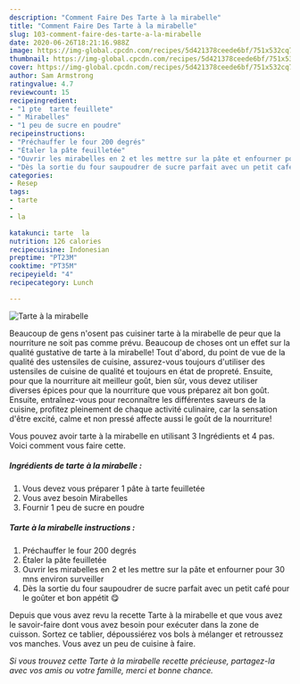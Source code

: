 ```yaml
---
description: "Comment Faire Des Tarte à la mirabelle"
title: "Comment Faire Des Tarte à la mirabelle"
slug: 103-comment-faire-des-tarte-a-la-mirabelle
date: 2020-06-26T18:21:16.988Z
image: https://img-global.cpcdn.com/recipes/5d421378ceede6bf/751x532cq70/tarte-a-la-mirabelle-photo-principale-de-la-recette.jpg
thumbnail: https://img-global.cpcdn.com/recipes/5d421378ceede6bf/751x532cq70/tarte-a-la-mirabelle-photo-principale-de-la-recette.jpg
cover: https://img-global.cpcdn.com/recipes/5d421378ceede6bf/751x532cq70/tarte-a-la-mirabelle-photo-principale-de-la-recette.jpg
author: Sam Armstrong
ratingvalue: 4.7
reviewcount: 15
recipeingredient:
- "1 pte  tarte feuillete"
- " Mirabelles"
- "1 peu de sucre en poudre"
recipeinstructions:
- "Préchauffer le four 200 degrés"
- "Étaler la pâte feuilletée"
- "Ouvrir les mirabelles en 2 et les mettre sur la pâte et enfourner pour 30 mns environ surveiller"
- "Dès la sortie du four saupoudrer de sucre parfait avec un petit café pour le goûter et bon appétit 😋"
categories:
- Resep
tags:
- tarte
- 
- la

katakunci: tarte  la 
nutrition: 126 calories
recipecuisine: Indonesian
preptime: "PT23M"
cooktime: "PT35M"
recipeyield: "4"
recipecategory: Lunch

---
```



![Tarte à la mirabelle](https://img-global.cpcdn.com/recipes/5d421378ceede6bf/751x532cq70/tarte-a-la-mirabelle-photo-principale-de-la-recette.jpg)

Beaucoup de gens n'osent pas cuisiner tarte à la mirabelle de peur que la nourriture ne soit pas comme prévu. Beaucoup de choses ont un effet sur la qualité gustative de tarte à la mirabelle! Tout d'abord, du point de vue de la qualité des ustensiles de cuisine, assurez-vous toujours d'utiliser des ustensiles de cuisine de qualité et toujours en état de propreté. Ensuite, pour que la nourriture ait meilleur goût, bien sûr, vous devez utiliser diverses épices pour que la nourriture que vous préparez ait bon goût. Ensuite, entraînez-vous pour reconnaître les différentes saveurs de la cuisine, profitez pleinement de chaque activité culinaire, car la sensation d'être excité, calme et non pressé affecte aussi le goût de la nourriture!

<!--inarticleads1-->

Vous pouvez avoir tarte à la mirabelle en utilisant 3 Ingrédients et 4 pas. Voici comment vous faire cette.

##### Ingrédients de tarte à la mirabelle :

1. Vous devez vous préparer 1 pâte à tarte feuilletée
1. Vous avez besoin  Mirabelles
1. Fournir 1 peu de sucre en poudre




<!--inarticleads2-->

##### Tarte à la mirabelle instructions :

1. Préchauffer le four 200 degrés
1. Étaler la pâte feuilletée
1. Ouvrir les mirabelles en 2 et les mettre sur la pâte et enfourner pour 30 mns environ surveiller
1. Dès la sortie du four saupoudrer de sucre parfait avec un petit café pour le goûter et bon appétit 😋




<!--inarticleads1-->

<p>
Depuis que vous avez revu la recette Tarte à la mirabelle et que vous avez le savoir-faire dont vous avez besoin pour exécuter dans la zone de cuisson. Sortez ce tablier, dépoussiérez vos bols à mélanger et retroussez vos manches. Vous avez un peu de cuisine à faire.
</p>

<p>
<i>Si vous trouvez cette Tarte à la mirabelle recette précieuse, partagez-la avec vos amis ou votre famille, merci et bonne chance.</i>
</p>

